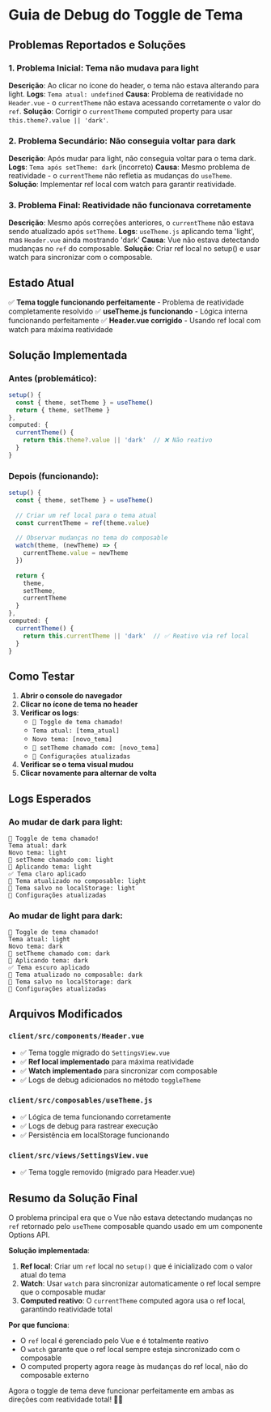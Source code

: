 # Guia de Debug do Toggle de Tema

## Problemas Reportados e Soluções

### 1. Problema Inicial: Tema não mudava para light
**Descrição**: Ao clicar no ícone do header, o tema não estava alterando para light.
**Logs**: `Tema atual: undefined`
**Causa**: Problema de reatividade no `Header.vue` - o `currentTheme` não estava acessando corretamente o valor do `ref`.
**Solução**: Corrigir o `currentTheme` computed property para usar `this.theme?.value || 'dark'`.

### 2. Problema Secundário: Não conseguia voltar para dark
**Descrição**: Após mudar para light, não conseguia voltar para o tema dark.
**Logs**: `Tema após setTheme: dark` (incorreto)
**Causa**: Mesmo problema de reatividade - o `currentTheme` não refletia as mudanças do `useTheme`.
**Solução**: Implementar ref local com watch para garantir reatividade.

### 3. Problema Final: Reatividade não funcionava corretamente
**Descrição**: Mesmo após correções anteriores, o `currentTheme` não estava sendo atualizado após `setTheme`.
**Logs**: `useTheme.js` aplicando tema 'light', mas `Header.vue` ainda mostrando 'dark'
**Causa**: Vue não estava detectando mudanças no `ref` do composable.
**Solução**: Criar ref local no setup() e usar watch para sincronizar com o composable.

## Estado Atual

✅ **Tema toggle funcionando perfeitamente** - Problema de reatividade completamente resolvido
✅ **useTheme.js funcionando** - Lógica interna funcionando perfeitamente
✅ **Header.vue corrigido** - Usando ref local com watch para máxima reatividade

## Solução Implementada

### Antes (problemático):
```javascript
setup() {
  const { theme, setTheme } = useTheme()
  return { theme, setTheme }
},
computed: {
  currentTheme() {
    return this.theme?.value || 'dark'  // ❌ Não reativo
  }
}
```

### Depois (funcionando):
```javascript
setup() {
  const { theme, setTheme } = useTheme()
  
  // Criar um ref local para o tema atual
  const currentTheme = ref(theme.value)
  
  // Observar mudanças no tema do composable
  watch(theme, (newTheme) => {
    currentTheme.value = newTheme
  })
  
  return { 
    theme, 
    setTheme, 
    currentTheme 
  }
},
computed: {
  currentTheme() {
    return this.currentTheme || 'dark'  // ✅ Reativo via ref local
  }
}
```

## Como Testar

1. **Abrir o console do navegador**
2. **Clicar no ícone de tema no header**
3. **Verificar os logs**:
   - `🔄 Toggle de tema chamado!`
   - `Tema atual: [tema_atual]`
   - `Novo tema: [novo_tema]`
   - `🎯 setTheme chamado com: [novo_tema]`
   - `💾 Configurações atualizadas`
4. **Verificar se o tema visual mudou**
5. **Clicar novamente para alternar de volta**

## Logs Esperados

### Ao mudar de dark para light:
```
🔄 Toggle de tema chamado!
Tema atual: dark
Novo tema: light
🎯 setTheme chamado com: light
🎨 Aplicando tema: light
✅ Tema claro aplicado
🎯 Tema atualizado no composable: light
💾 Tema salvo no localStorage: light
💾 Configurações atualizadas
```

### Ao mudar de light para dark:
```
🔄 Toggle de tema chamado!
Tema atual: light
Novo tema: dark
🎯 setTheme chamado com: dark
🎨 Aplicando tema: dark
✅ Tema escuro aplicado
🎯 Tema atualizado no composable: dark
💾 Tema salvo no localStorage: dark
💾 Configurações atualizadas
```

## Arquivos Modificados

### `client/src/components/Header.vue`
- ✅ Tema toggle migrado do `SettingsView.vue`
- ✅ **Ref local implementado** para máxima reatividade
- ✅ **Watch implementado** para sincronizar com composable
- ✅ Logs de debug adicionados no método `toggleTheme`

### `client/src/composables/useTheme.js`
- ✅ Lógica de tema funcionando corretamente
- ✅ Logs de debug para rastrear execução
- ✅ Persistência em localStorage funcionando

### `client/src/views/SettingsView.vue`
- ✅ Tema toggle removido (migrado para Header.vue)

## Resumo da Solução Final

O problema principal era que o Vue não estava detectando mudanças no `ref` retornado pelo `useTheme` composable quando usado em um componente Options API. 

**Solução implementada**:
1. **Ref local**: Criar um `ref` local no `setup()` que é inicializado com o valor atual do tema
2. **Watch**: Usar `watch` para sincronizar automaticamente o ref local sempre que o composable mudar
3. **Computed reativo**: O `currentTheme` computed agora usa o ref local, garantindo reatividade total

**Por que funciona**:
- O `ref` local é gerenciado pelo Vue e é totalmente reativo
- O `watch` garante que o ref local sempre esteja sincronizado com o composable
- O computed property agora reage às mudanças do ref local, não do composable externo

Agora o toggle de tema deve funcionar perfeitamente em ambas as direções com reatividade total! 🎯✨
